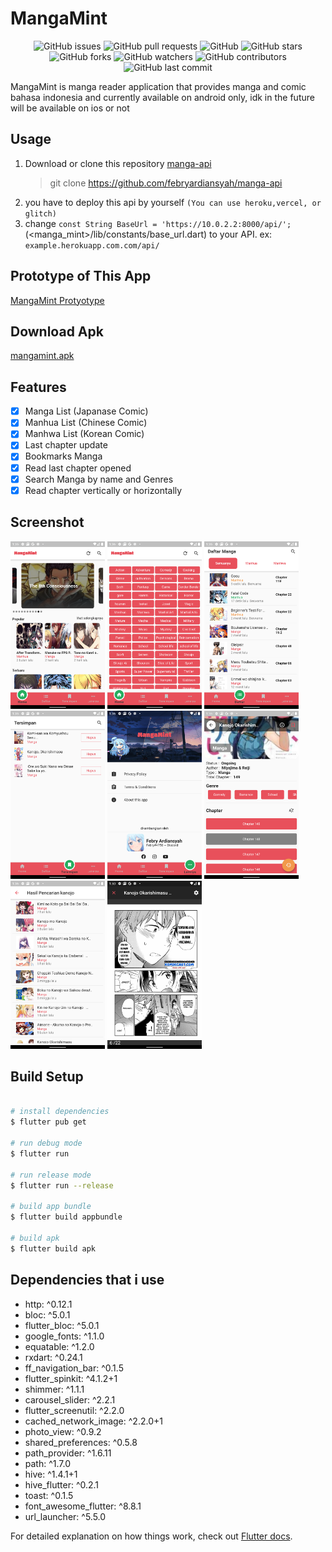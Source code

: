 # MangaMint

<p align="center">
<img alt="GitHub issues" src="https://img.shields.io/github/issues/febryardiansyah/manga_mint">
<img alt="GitHub pull requests" src="https://img.shields.io/github/issues-pr/febryardiansyah/manga_mint">
<img alt="GitHub" src="https://img.shields.io/github/license/febryardiansyah/manga_mint"> 
<img alt="GitHub stars" src="https://img.shields.io/github/stars/febryardiansyah/manga_mint">
<img alt="GitHub forks" src="https://img.shields.io/github/forks/febryardiansyah/manga_mint">
<img alt="GitHub watchers" src="https://img.shields.io/github/watchers/febryardiansyah/manga_mint">
<img alt="GitHub contributors" src="https://img.shields.io/github/contributors/febryardiansyah/manga_mint">
<img alt="GitHub last commit" src="https://img.shields.io/github/last-commit/febryardiansyah/manga_mint">
</p>

MangaMint is manga reader application that provides manga and comic bahasa indonesia and currently
available on android only, idk in the future will be available on ios or not

## Usage
1. Download or clone this repository [manga-api](https://github.com/febryardiansyah/manga-api)
    > git clone https://github.com/febryardiansyah/manga-api
2. you have to deploy this api by yourself `(You can use heroku,vercel, or glitch)`
2. change `const String BaseUrl = 'https://10.0.2.2:8000/api/';` (<manga_mint>/lib/constants/base_url.dart) to your API. ex: `example.herokuapp.com.com/api/`

## Prototype of This App
[MangaMint Protyotype](https://www.figma.com/proto/tEwOEwAIycAuWfMOCffG3w/customDesign?node-id=591%3A3&scaling=scale-down)

## Download Apk
[mangamint.apk](https://github.com/febryardiansyah/manga_mint/releases/tag/v.1.0)

## Features
- [x] Manga List (Japanase Comic)
- [x] Manhua List (Chinese Comic)
- [x] Manhwa List (Korean Comic)
- [x] Last chapter update
- [x] Bookmarks Manga
- [x] Read last chapter opened
- [x] Search Manga by name and Genres
- [x] Read chapter vertically or horizontally

## Screenshot
<img src="assets/ss/ss1.png" width="30%"> <img src="assets/ss/ss2.png" width="30%">
<img src="assets/ss/ss3.png" width="30%"> <img src="assets/ss/ss4.png" width="30%">
<img src="assets/ss/ss5.png" width="30%"> <img src="assets/ss/ss6.png" width="30%">
<img src="assets/ss/ss7.png" width="30%"> <img src="assets/ss/ss8.png" width="30%">

## Build Setup
``` bash

# install dependencies
$ flutter pub get

# run debug mode
$ flutter run

# run release mode
$ flutter run --release

# build app bundle
$ flutter build appbundle

# build apk
$ flutter build apk

```
## Dependencies that i use
- http: ^0.12.1
- bloc: ^5.0.1
- flutter_bloc: ^5.0.1
- google_fonts: ^1.1.0
- equatable: ^1.2.0
- rxdart: ^0.24.1
- ff_navigation_bar: ^0.1.5
- flutter_spinkit: ^4.1.2+1
- shimmer: ^1.1.1
- carousel_slider: ^2.2.1
- flutter_screenutil: ^2.2.0
- cached_network_image: ^2.2.0+1
- photo_view: ^0.9.2
- shared_preferences: ^0.5.8
- path_provider: ^1.6.11
- path: ^1.7.0
- hive: ^1.4.1+1
- hive_flutter: ^0.2.1
- toast: ^0.1.5
- font_awesome_flutter: ^8.8.1
- url_launcher: ^5.5.0

For detailed explanation on how things work, check out [Flutter docs](https://flutter.dev/docs).

